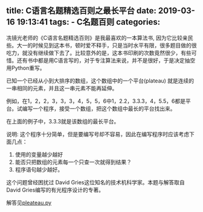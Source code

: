 title: C语言名题精选百则之最长平台
date: 2019-03-16 19:13:41
tags:
    - C名题百则
categories:
---
冼镜光老师的《C语言名题精选百则》是我最喜欢的一本算法书, 因为它比较亲民些。大一的时候见到这本书，顿时爱不释手，只是当时水平有限，很多题目做的很吃力，就没有继续做下去了。比较意外的是，这本书印刷的次数竟然很少，有些可惜。还有书中都是用C语言写的，对于专注算法来说，并不是很好，于是决定抽空用Python重写。

已知一个已经从小到大排序的数组，这个数组中的一个平台(plateau) 就是连续的一串相同的元素，并且这一串元素不能再延伸。

例如，在1，2，2，3，3，3，4，5，5，6中1，2.2，3.3.3，4，5.5，6都是平台。试编写一个程序，接受一个数组，把这个数组中最长的平台找出来。

在上面的例子中，3.3.3就是该数组的最长平台。

说明:
这个程序十分简单，但是要编写号却不容易，因此在编写程序时应该考虑下面几点：

1. 使用的变量越少越好
2. 能否只把数组的元素每一个只查一次就得到结果？
3. 程序语句越少越好。

这个问题曾经困扰过 David Gries这位知名的技术机科学家。本题与解答取自David Gries编写的有光程序设计的专著。

解答见[pleateau.py](https://github.com/dengshilong/C100Problem/blob/master/chapter1/pleateau.py)

